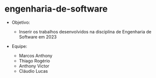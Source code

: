 # engenharia-de-software

- Objetivo:
  - Inserir os trabalhos desenvolvidos na disciplina de Engenharia de Software em 2023

- Equipe:
  - Marcos Anthony
  - Thiago Rogério
  - Anthony Victor
  - Cláudio Lucas
